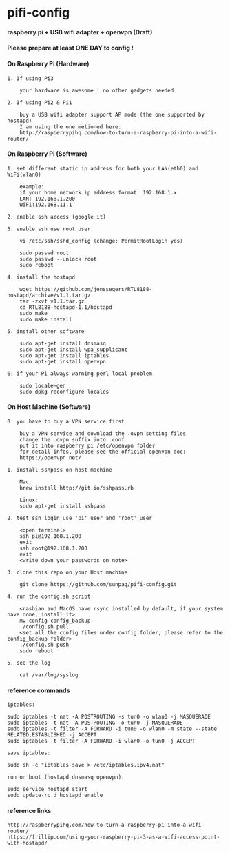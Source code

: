 # pifi-config

#### raspberry pi + USB wifi adapter + openvpn (Draft)

#### Please prepare at least ONE DAY to config !

#### On Raspberry Pi (Hardware)

	1. If using Pi3

		your hardware is awesome ! no other gadgets needed

	2. If using Pi2 & Pi1

		buy a USB wifi adapter support AP mode (the one supported by hostapd)
		I am using the one metioned here:
		http://raspberrypihq.com/how-to-turn-a-raspberry-pi-into-a-wifi-router/
		
#### On Raspberry Pi (Software)

	1. set different static ip address for both your LAN(eth0) and WiFi(wlan0)

		example:
		if your home network ip address format: 192.168.1.x
		LAN: 192.168.1.200
		WiFi:192.168.11.1

	2. enable ssh access (google it)

	3. enable ssh use root user

		vi /etc/ssh/sshd_config (change: PermitRootLogin yes)

		sudo passwd root
		sudo passwd --unlock root
		sudo reboot

	4. install the hostapd

		wget https://github.com/jenssegers/RTL8188-hostapd/archive/v1.1.tar.gz
		tar -zxvf v1.1.tar.gz
		cd RTL8188-hostapd-1.1/hostapd
		sudo make
		sudo make install

	5. install other software

		sudo apt-get install dnsmasq
		sudo apt-get install wpa_supplicant
		sudo apt-get install iptables
		sudo apt-get install openvpn

	6. if your Pi always warning perl local problem

		sudo locale-gen
		sudo dpkg-reconfigure locales

#### On Host Machine (Software)

	0. you have to buy a VPN service first

		buy a VPN service and download the .ovpn setting files
		change the .ovpn suffix into .conf
		put it into raspberry pi /etc/openvpn folder
		for detail infos, please see the official openvpn doc:
		https://openvpn.net/

	1. install sshpass on host machine

		Mac:
		brew install http://git.io/sshpass.rb

		Linux:
		sudo apt-get install sshpass

	2. test ssh login use 'pi' user and 'root' user

		<open terminal>
		ssh pi@192.168.1.200
		exit
		ssh root@192.168.1.200
		exit
		<write down your passwords on note>

	3. clone this repo on your Host machine

		git clone https://github.com/sunpaq/pifi-config.git

	4. run the config.sh script

		<rasbian and MacOS have rsync installed by default, if your system have none, install it>
		mv config config_backup
		./config.sh pull
		<set all the config files under config folder, please refer to the config_backup folder>
		./config.sh push
		sudo reboot

	5. see the log

		cat /var/log/syslog

#### reference commands

	iptables:

	sudo iptables -t nat -A POSTROUTING -s tun0 -o wlan0 -j MASQUERADE
	sudo iptables -t nat -A POSTROUTING -o tun0 -j MASQUERADE
	sudo iptables -t filter -A FORWARD -i tun0 -o wlan0 -m state --state RELATED,ESTABLISHED -j ACCEPT
	sudo iptables -t filter -A FORWARD -i wlan0 -o tun0 -j ACCEPT

	save iptables:

	sudo sh -c "iptables-save > /etc/iptables.ipv4.nat"

	run on boot (hostapd dnsmasq openvpn):

	sudo service hostapd start
	sudo update-rc.d hostapd enable

#### reference links

	http://raspberrypihq.com/how-to-turn-a-raspberry-pi-into-a-wifi-router/
	https://frillip.com/using-your-raspberry-pi-3-as-a-wifi-access-point-with-hostapd/

	